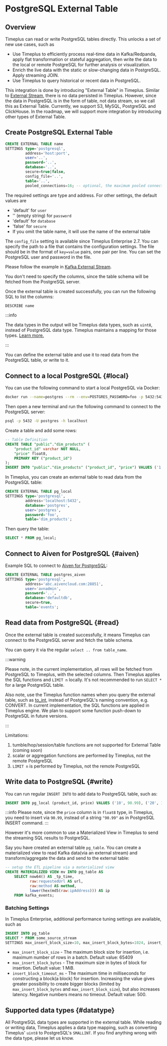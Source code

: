 # PostgreSQL External Table

## Overview 

Timeplus can read or write PostgreSQL tables directly. This unlocks a set of new use cases, such as

- Use Timeplus to efficiently process real-time data in Kafka/Redpanda, apply flat transformation or stateful aggregation, then write the data to the local or remote PostgreSQL for further analysis or visualization.
- Enrich the live data with the static or slow-changing data in PostgreSQL. Apply streaming JOIN.
- Use Timeplus to query historical or recent data in PostgreSQL.

This integration is done by introducing "External Table" in Timeplus. Similar to [External Stream](/external-stream), there is no data persisted in Timeplus. However, since the data in PostgreSQL is in the form of table, not data stream, so we call this as External Table. Currently, we support S3, MySQL, PostgreSQL and ClickHouse. In the roadmap, we will support more integration by introducing other types of External Table.

## Create PostgreSQL External Table

```sql
CREATE EXTERNAL TABLE name
SETTINGS type='postgresql',
         address='host:port',
         user='..',
         password='..',
         database='..',
         secure=true|false,
         config_file='..',
         table='..',
         pooled_connections=16; -- optional, the maximum pooled connections to the database. Default 16.
```

The required settings are type and address. For other settings, the default values are

- 'default' for `user`
- '' (empty string) for `password`
- 'default' for `database`
- 'false' for `secure`
- If you omit the table name, it will use the name of the external table

The `config_file` setting is available since Timeplus Enterprise 2.7. You can specify the path to a file that contains the configuration settings. The file should be in the format of `key=value` pairs, one pair per line. You can set the PostgreSQL user and password in the file.

Please follow the example in [Kafka External Stream](/kafka-source#config_file).

You don't need to specify the columns, since the table schema will be fetched from the PostgreSQL server.

Once the external table is created successfully, you can run the following SQL to list the columns:

```sql
DESCRIBE name
```

:::info

The data types in the output will be Timeplus data types, such as `uint8`, instead of PostgreSQL data type. Timeplus maintains a mapping for those types. [Learn more.](#datatype)

:::

You can define the external table and use it to read data from the PostgreSQL table, or write to it.

## Connect to a local PostgreSQL {#local}

You can use the following command to start a local PostgreSQL via Docker:
```bash
docker run --name=postgres --rm --env=POSTGRES_PASSWORD=foo -p 5432:5432 postgres:latest -c log_statement=all
```

Then open a new terminal and run the following command to connect to the PostgreSQL server:
```bash
psql -p 5432 -U postgres -h localhost
```
Create a table and add some rows:
```sql
-- Table Definition
CREATE TABLE "public"."dim_products" (
    "product_id" varchar NOT NULL,
    "price" float8,
    PRIMARY KEY ("product_id")
);
INSERT INTO "public"."dim_products" ("product_id", "price") VALUES ('1', '10.99'), ('2', '19.99'), ('3', '29.99');
```

In Timeplus, you can create an external table to read data from the PostgreSQL table:
```sql
CREATE EXTERNAL TABLE pg_local
SETTINGS type='postgresql',
         address='localhost:5432',
         database='postgres',
         user='postgres',
         password='foo',
         table='dim_products';
```
Then query the table:
```sql
SELECT * FROM pg_local;
```

## Connect to Aiven for PostgreSQL {#aiven}

Example SQL to connect to [Aiven for PostgreSQL](https://aiven.io/docs/products/postgresql/get-started):

```sql
CREATE EXTERNAL TABLE postgres_aiven
SETTINGS type='postgresql',
         address='abc.aivencloud.com:28851',
         user='avnadmin',
         password='..',
         database='defaultdb',
         secure=true,
         table='events';
```

## Read data from PostgreSQL {#read}

Once the external table is created successfully, it means Timeplus can connect to the PostgreSQL server and fetch the table schema.

You can query it via the regular `select .. from table_name`.

:::warning

Please note, in the current implementation, all rows will be fetched from PostgreSQL to Timeplus, with the selected columns. Then Timeplus applies the SQL functions and `LIMIT n` locally. It's not recommended to run `SELECT *` for a large PostgreSQL table.

Also note, use the Timeplus function names when you query the external table, such as [to_int](/functions_for_type#to_int), instead of PostgreSQL's naming convention, e.g. CONVERT. In current implementation, the SQL functions are applied in Timeplus engine. We plan to support some function push-down to PostgreSQL in future versions.

:::

Limitations:

1. tumble/hop/session/table functions are not supported for External Table (coming soon)
2. scalar or aggregation functions are performed by Timeplus, not the remote PostgreSQL
3. `LIMIT n` is performed by Timeplus, not the remote PostgreSQL

## Write data to PostgreSQL {#write}

You can run regular `INSERT INTO` to add data to PostgreSQL table, such as:

```sql
INSERT INTO pg_local (product_id, price) VALUES ('10', 90.99), ('20', 199.99);
```
:::info
Please note, since the `price` column is in `float8` type, in Timeplus, you need to insert via `90.99`, instead of a string `"90.99"` as in PostgreSQL INSERT command.
:::

However it's more common to use a Materialized View in Timeplus to send the streaming SQL results to PostgreSQL.

Say you have created an external table `pg_table`. You can create a materialized view to read Kafka data(via an external stream) and transform/aggregate the data and send to the external table:

```sql
-- setup the ETL pipeline via a materialized view
CREATE MATERIALIZED VIEW mv INTO pg_table AS
    SELECT now64() AS _tp_time,
           raw:requestedUrl AS url,
           raw:method AS method,
           lower(hex(md5(raw:ipAddress))) AS ip
    FROM kafka_events;
```

### Batching Settings
In Timeplus Enterprise, additional performance tuning settings are available, such as
```sql
INSERT INTO pg_table
SELECT * FROM some_source_stream
SETTINGS max_insert_block_size=10, max_insert_block_bytes=1024, insert_block_timeout_ms = 100;
```

* `max_insert_block_size` - The maximum block size for insertion, i.e. maximum number of rows in a batch. Default value: 65409
* `max_insert_block_bytes` - The maximum size in bytes of block for insertion. Default value: 1 MiB.
* `insert_block_timeout_ms` - The maximum time in milliseconds for constructing a block(a block) for insertion. Increasing the value gives greater possibility to create bigger blocks (limited by `max_insert_block_bytes` and `max_insert_block_size`), but also increases latency. Negative numbers means no timeout. Default value: 500.

## Supported data types {#datatype}

All PostgreSQL data types are supported in the external table. While reading or writing data, Timeplus applies a data type mapping, such as converting Timeplus' `uint8` to PostgreSQL's `SMALLINT`. If you find anything wrong with the data type, please let us know.
